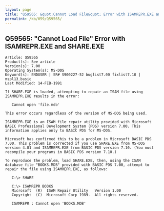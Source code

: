```yaml
---
layout: page
title: "Q59565: &quot;Cannot Load File&quot; Error with ISAMREPR.EXE and SHARE.EXE"
permalink: /kb/059/Q59565/
---
```


## Q59565: &quot;Cannot Load File&quot; Error with ISAMREPR.EXE and SHARE.EXE

	Article: Q59565
	Product(s): See article
	Version(s): 7.00
	Operating System(s): MS-DOS
	Keyword(s): ENDUSER | SR# S900227-52 buglist7.00 fixlist7.10 | mspl13_basic
	Last Modified: 14-FEB-1991
	
	If SHARE.EXE is loaded, attempting to repair an ISAM file using
	ISAMREPR.EXE results in the error:
	
	   Cannot open 'file.mdb'
	
	This error occurs regardless of the version of MS-DOS being used.
	
	ISAMREPR.EXE is an ISAM file repair utility provided with Microsoft
	BASIC Professional Development System (PDS) version 7.00. This
	information applies only to BASIC PDS for MS-DOS.
	
	Microsoft has confirmed this to be a problem in Microsoft BASIC PDS
	7.00. This problem is corrected if you use SHARE.EXE from MS-DOS
	version 4.01 and ISAMREPR.EXE from BASIC PDS version 7.10. (You must
	recompile your programs in BASIC PDS version 7.10.)
	
	To reproduce the problem, load SHARE.EXE, then, using the ISAM
	database file "BOOKS.MDB" provided with BASIC PDS 7.00, attempt to
	repair the file using ISAMREPR.EXE, as follows:
	
	   C:\> SHARE
	
	   C:\> ISAMREPR BOOKS
	   Microsoft  (R)  ISAM Repair Utility   Version 1.00
	   Copyright  (C)  Microsoft Corp 1989.  All rights reserved.
	
	   ISAMREPR : Cannot open 'BOOKS.MDB'

